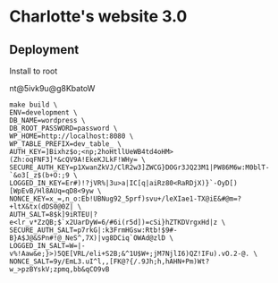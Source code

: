 # Charlotte's website 3.0

## Deployment
Install to root


nt@5ivk9u@g8KbatoW


    make build \
    ENV=development \
    DB_NAME=wordpress \
    DB_ROOT_PASSWORD=password \
    WP_HOME=http://localhost:8080 \
    WP_TABLE_PREFIX=dev_table_ \
    AUTH_KEY=]Bixhz$o;<np;2hoHtllUeWB4td4oHM>(Zh:oqFNF3]*&cQV9A!EkeKJLkF!WHy= \
    SECURE_AUTH_KEY=p1XwanZkVJ/ClR2w3]ZWCG}DOGr3JQ23M1|PW86M6w:M0blT-`&o3[_z$(b+O:;9 \
    LOGGED_IN_KEY=Er#)!?jVR%|3u>a|IC[q|aiRz80<RaRDjX)}`-OyD[)[WpEvB/Hl8AUq=qD8<9yw \
    NONCE_KEY=x_=,n_o:Eb!UBNug92_5prf)svu+/leXIae1-TX@iE&#@m=?+ltX&tx(dDS0@0Z| \
    AUTH_SALT=8$k]9iRTEU|?e<lr_v*ZzQB;$`x2UarDyW=6/#6i(r5d])=cSi}hZTKDVrgxHd|z \
    SECURE_AUTH_SALT=p7rkG|:k3FrmHGsw:Rtb!$9#-B}A$J@&SPn#!@_NeS^,7X)|vg8DCiq`OWAd@zlD \
    LOGGED_IN_SALT=W=|-v%!Aaw&e;}>)5QE[VRL/eli+S2B;&^1U$W+;jM7NjlI6)QZ!IFu).vO.2-@. \
    NONCE_SALT=9y/EmL3.uI^l,,[FK@?{/.9Jh;h,hAHN+Pm)Wt?w_>pzBYskV;zpmq,bb&qCO9vB
